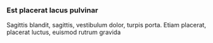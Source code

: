 ### Est placerat lacus pulvinar

Sagittis blandit, sagittis, vestibulum dolor, turpis porta. Etiam placerat, placerat luctus, euismod rutrum gravida


